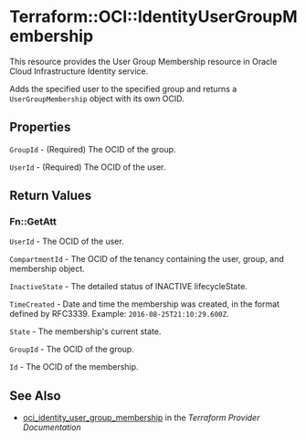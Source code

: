# Terraform::OCI::IdentityUserGroupMembership

This resource provides the User Group Membership resource in Oracle Cloud Infrastructure Identity service.

Adds the specified user to the specified group and returns a `UserGroupMembership` object with its own OCID.

## Properties

`GroupId` - (Required) The OCID of the group.

`UserId` - (Required) The OCID of the user.


## Return Values

### Fn::GetAtt

`UserId` - The OCID of the user.

`CompartmentId` - The OCID of the tenancy containing the user, group, and membership object.

`InactiveState` - The detailed status of INACTIVE lifecycleState.

`TimeCreated` - Date and time the membership was created, in the format defined by RFC3339.  Example: `2016-08-25T21:10:29.600Z`.

`State` - The membership's current state.

`GroupId` - The OCID of the group.

`Id` - The OCID of the membership.

## See Also

* [oci_identity_user_group_membership](https://www.terraform.io/docs/providers/oci/r/identity_user_group_membership.html) in the _Terraform Provider Documentation_
